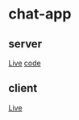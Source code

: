# chat-app

## server 
  [Live](https://capable-time-eye.glitch.me)
  [code](https://glitch.com/edit/#!/capable-time-eye)
## client 
  [Live](https://chat-rb3btx4km-hari-krishna-tech.vercel.app/)
